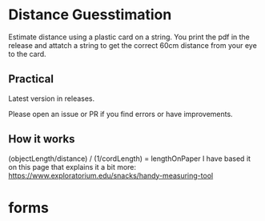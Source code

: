 # Distance Guesstimation
Estimate distance using a plastic card on a string. You print the pdf in the release and attatch a string to get the correct 60cm distance from your eye to the card.

## Practical
Latest version in releases. 

Please open an issue or PR if you find errors or have improvements.

## How it works
 (objectLength/distance) / (1/cordLength) = lengthOnPaper
 I have based it on this page that explains it a bit more: https://www.exploratorium.edu/snacks/handy-measuring-tool 

 
 
# forms

